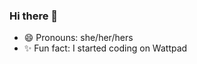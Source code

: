 ### Hi there 👋
- 😄 Pronouns: she/her/hers
- ✨ Fun fact: I started coding on Wattpad

<!--
**ricedrink/ricedrink** is a ✨ _special_ ✨ repository because its `README.md` (this file) appears on your GitHub profile.

<!--
**- 🔭 I’m currently working on ... - 🌱 I’m currently learning ...- 👯 I’m looking to collaborate on ... - 🤔 I’m looking for help with ...


- 📫 Reach me by my email 

-->
